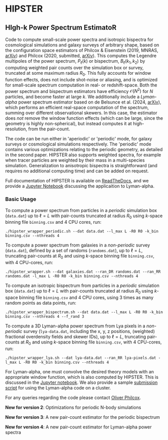 # HIPSTER

## HIgh-k Power Spectrum EstimatoR

Code to compute small-scale power spectra and isotropic bispectra for cosmological simulations and galaxy surveys of arbitrary shape, based on the configuration space estimators of Philcox & Eisenstein (2019, MNRAS, [arXiv](https://arxiv.org/abs/1912.01010)) and Philcox (2020, submitted, [arXiv](https://arxiv.org/pdf/2005.01739.pdf)). This computes the Legendre multipoles of the power spectrum, $P_\ell(k)$ or bispectrum, $B_\ell(k_1,k_2)$ by computing weighted pair counts over the simulation box or survey, truncated at some maximum radius $R_0$. This fully accounts for window function effects, does not include shot-noise or aliasing, and is optimized for small-scale spectrum computation in real- or redshift-space. Both the power spectrum and bispectrum estimators have efficiency $\mathcal{O}\left(N^2\right)$ for $N$ particles, and become faster at large $k$. We additionally include a *Lyman-alpha* power spectrum estimator based on de Belsunce et al. (2024, [arXiv](https://arxiv.org/2403.XXXXX)), which performs an efficient real-space computation of the spectrum, summing over different observational skewers. In this case, the estimator does *not* remove the window function effects (which can be large, since the geometry is highly non-spherical), but instead computes it at high-resolution, from the pair-count. 

The code can be run either in 'aperiodic' or 'periodic' mode, for galaxy surveys or cosmological simulations respectively. The 'periodic' mode contains various optimizations relating to the periodic geometry, as detailed in the second paper. HIPSTER also supports weighted spectra, for example when tracer particles are weighted by their mass in a multi-species simulation. Generalization to anisotropic bispectra is straightforward (and requires no additional computing time) and can be added on request. 

Full documentation of HIPSTER is available on [ReadTheDocs](https://HIPSTER.readthedocs.io), and we provide a [Jupyter Notebook](GRFs-lya-tutorial.ipynb) discussing the applicaition to Lyman-alpha.

### Basic Usage

To compute a power spectrum from particles in a *periodic* simulation box (``data.dat``) up to $\ell=L$ with pair-counts truncated at radius $R_0$ using $k$-space binning file ``binning.csv`` and 4 CPU cores, run:

    ./hipster_wrapper_periodic.sh --dat data.dat --l_max L -R0 R0 -k_bin binning.csv --nthreads 4

To compute a power spectrum from galaxies in a *non-periodic* survey (``data.dat``), defined by a set of randoms (``randoms.dat``), up to $\ell=L$, truncating pair-counts at $R_0$ and using $k$-space binning file ``binning.csv``, with 4 CPU-cores, run:

    ./hipster_wrapper.sh --dat galaxies.dat --ran_DR randoms.dat --ran_RR randoms.dat -l_max L -R0 R0 -k_bin binning.csv --nthreads 4

To compute an isotropic bispectrum from particles in a *periodic* simulation box (``data.dat``) up to $\ell=L$ with pair-counts truncated at radius $R_0$ using $k$-space binning file ``binning.csv`` and 4 CPU cores, using 3 times as many random points as data points, run:

    ./hipster_wrapper_bispectrum.sh --dat data.dat --l_max L -R0 R0 -k_bin binning.csv --nthreads 4 --f_rand 3
        
To compute a 3D Lyman-alpha power spectrum from Lya pixels in a *non-periodic* survey (``lya-data.dat``, including the x, y, z positions, (weighted) fractional overdensity fields and skewer IDs), up to $\ell=L$, truncating pair-counts at $R_0$ and using $k$-space binning file ``binning.csv``, with 4 CPU-cores, run:

    ./hipster_wrapper_lya.sh --dat lya-data.dat --ran_RR lya-pixels.dat -l_max L -R0 R0 -k_bin binning.csv --nthreads 4

For Lyman-alpha, one must convolve the desired theory models with an appropriate window function, which is also computed by HIPSTER. This is discussed in the [Jupyter notebook](GRFs-lya-tutorial.ipynb). We also provide a sample [submission script](HIPSTER_lya_run.sh) for using the Lyman-alpha code on a cluster.  

For any queries regarding the code please contact [Oliver Philcox](mailto:ohep2@cantab.ac.uk).

**New for version 2**: Optimizations for periodic N-body simulations

**New for version 3**: A new pair-count estimator for the periodic bispectrum

**New for version 4**: A new pair-count estimator for Lyman-alpha power spectra
